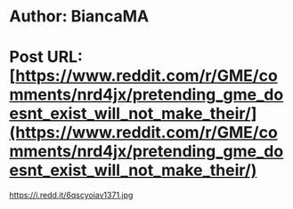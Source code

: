 # Author: BiancaMA
# Post URL: [https://www.reddit.com/r/GME/comments/nrd4jx/pretending_gme_doesnt_exist_will_not_make_their/](https://www.reddit.com/r/GME/comments/nrd4jx/pretending_gme_doesnt_exist_will_not_make_their/)


https://i.redd.it/6qscyoiav1371.jpg